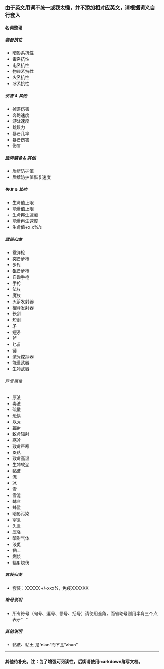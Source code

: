 ### 由于英文用词不统一或我太懒，并不添加相对应英文，请根据词义自行套入

#### 名词整理

##### 装备抗性
* 暗影系抗性
* 毒系抗性
* 电系抗性
* 物理系抗性
* 火系抗性
* 冰系抗性

##### 伤害 & 其他
* 掉落伤害
* 奔跑速度
* 游泳速度
* 跳跃力
* 暴击几率
* 暴击伤害
* 伤害

##### 盾牌装备 & 其他
* 盾牌防护值
* 盾牌防护值恢复速度

##### 恢复 & 其他
* 生命值上限
* 能量值上限
* 生命再生速度
* 能量再生速度
* 生命值+x.x%/s

##### 武器归类
* 霰弹枪
* 突击步枪
* 步枪
* 狙击步枪
* 自动手枪
* 手枪
* 法杖
* 魔杖
* 火箭发射器
* 榴弹发射器
* 长剑
* 短剑
* 矛
* 短矛
* 斧
* 匕首
* 锤
* 激光挖掘器
* 能量武器
* 生物武器

###### 异常属性
* 原液
* 毒液
* 硫酸
* 恐惧
* 以太
* 辐射
* 致命辐射
* 寒冷
* 致命严寒
* 炎热
* 致命高温
* 生物软泥
* 黏液
* 泥
* 冰
* 雪
* 雪泥
* 蛛丝
* 蜂蜇
* 暗影污染
* 窒息
* 失重
* 压强
* 暗影气体
* 液氮
* 黏土
* 燃烧
* 辐射烧伤

##### 套装归类
* 套装：XXXXX +/-xxx%，免疫XXXXXX

##### 符号说明
* 所有符号（句号、逗号、顿号、括号）请使用全角，而省略号则用半角三个点表示“...”

##### 其他说明
* 黏液、黏土 是“nian”而不是“zhan”

*****

#### 其他待补充。注：为了增强可阅读性，后续请使用markdown编写文档。
